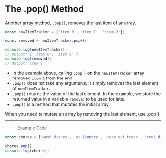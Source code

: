 # The .pop() Method
Another array method, `.pop()`, removes the last item of an array.
```js
const newItemTracker = ['item 0', 'item 1', 'item 2'];

const removed = newItemTracker.pop();

console.log(newItemTracker); 
// Output: [ 'item 0', 'item 1' ]
console.log(removed);
// Output: item 2
```
- In the example above, calling `.pop()` on the `newItemTracker` array removed `item 2` from the end.
- `.pop()` does not take any arguments, it simply removes the last element of `newItemTracker`.
- `.pop()` returns the value of the last element. In the example, we store the returned value in a variable `removed` to be used for later.
- `.pop()` is a method that mutates the initial array.

When you need to mutate an array by removing the last element, use .pop().

---
> Example Code
```js
const chores = ['wash dishes', 'do laundry', 'take out trash', 'cook dinner', 'mop floor'];

chores.pop();
console.log(chores);
```